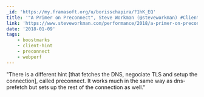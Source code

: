 ```yaml
---
_id: 'https://my.framasoft.org/u/borisschapira/?1hK_EQ'
title: '"A Primer on Preconnect", Steve Workman (@steveworkman) #ClientHints'
link: 'https://www.steveworkman.com/performance/2018/a-primer-on-preconnect/'
date: '2018-01-09'
tags:
    - boostmarks
    - client-hint
    - preconnect
    - webperf
---
```


<div class="markdown"><p>&quot;There is a different hint [that fetches the DNS, negociate TLS and setup the connection], called preconnect. It works much in the same way as dns-prefetch but sets up the rest of the connection as well.&quot;
</p></div>
